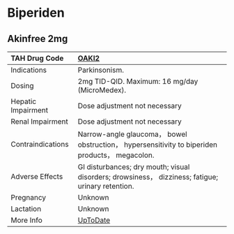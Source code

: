 # Biperiden

## Akinfree 2mg

| TAH Drug Code      | [OAKI2](https://www.tahsda.org.tw/drugs/hissearch.php?drug_code=OAKI2)                            |
|:-------------------|:--------------------------------------------------------------------------------------------------|
| Indications        | Parkinsonism.                                                                                     |
| Dosing             | 2mg TID-QID. Maximum: 16 mg/day (MicroMedex).                                                     |
| Hepatic Impairment | Dose adjustment not necessary                                                                     |
| Renal Impairment   | Dose adjustment not necessary                                                                     |
| Contraindications  | Narrow-angle glaucoma， bowel obstruction， hypersensitivity to biperiden products， megacolon.   |
| Adverse Effects    | GI disturbances; dry mouth; visual disorders; drowsiness， dizziness; fatigue; urinary retention. |
| Pregnancy          | Unknown                                                                                           |
| Lactation          | Unknown                                                                                           |
| More Info          | [UpToDate](https://www.uptodate.com/contents/biperiden-international-drug-information-concise)    |

